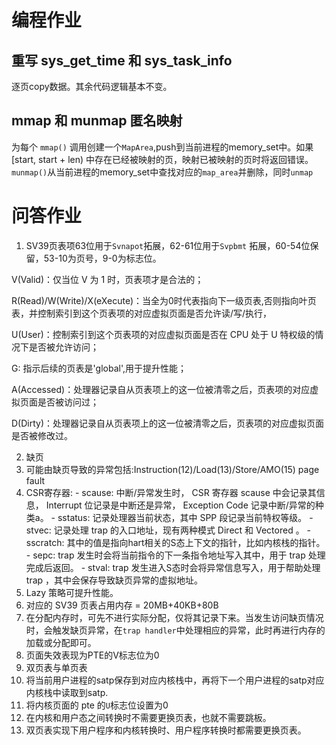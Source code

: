 # 编程作业

## 重写 sys_get_time 和 sys_task_info

逐页copy数据。其余代码逻辑基本不变。

## mmap 和 munmap 匿名映射

为每个 `mmap()` 调用创建一个`MapArea`,push到当前进程的memory_set中。如果[start, start + len) 中存在已经被映射的页，映射已被映射的页时将返回错误。`munmap()`从当前进程的memory_set中查找对应的`map_area`并删除，同时`unmap`

# 问答作业

1. SV39页表项63位用于`Svnapot`拓展，62-61位用于`Svpbmt` 拓展，60-54位保留，53-10为页号，9-0为标志位。

V(Valid)：仅当位 V 为 1 时，页表项才是合法的；

R(Read)/W(Write)/X(eXecute)：当全为0时代表指向下一级页表,否则指向叶页表，并控制索引到这个页表项的对应虚拟页面是否允许读/写/执行，

U(User)：控制索引到这个页表项的对应虚拟页面是否在 CPU 处于 U 特权级的情况下是否被允许访问；

G: 指示后续的页表是'global',用于提升性能；

A(Accessed)：处理器记录自从页表项上的这一位被清零之后，页表项的对应虚拟页面是否被访问过；

D(Dirty)：处理器记录自从页表项上的这一位被清零之后，页表项的对应虚拟页面是否被修改过。

2. 缺页
  1. 可能由缺页导致的异常包括:Instruction(12)/Load(13)/Store/AMO(15) page fault
  2. CSR寄存器:
    - scause: 中断/异常发生时， CSR 寄存器 scause 中会记录其信息， Interrupt 位记录是中断还是异常， Exception Code 记录中断/异常的种类a。
    - sstatus: 记录处理器当前状态，其中 SPP 段记录当前特权等级。
    - stvec: 记录处理 trap 的入口地址，现有两种模式 Direct 和 Vectored 。
    - sscratch: 其中的值是指向hart相关的S态上下文的指针，比如内核栈的指针。
    - sepc: trap 发生时会将当前指令的下一条指令地址写入其中，用于 trap 处理完成后返回。
    - stval: trap 发生进入S态时会将异常信息写入，用于帮助处理 trap ，其中会保存导致缺页异常的虚拟地址。
  3. Lazy 策略可提升性能。 
  4. 对应的 SV39 页表占用内存 = 20MB+40KB+80B
  5. 在分配内存时，可先不进行实际分配，仅将其记录下来。当发生访问缺页情况时，会触发缺页异常，在`trap handler`中处理相应的异常，此时再进行内存的加载或分配即可。
  6. 页面失效表现为PTE的V标志位为0
3. 双页表与单页表
  1. 将当前用户进程的satp保存到对应内核栈中，再将下一个用户进程的satp对应内核栈中读取到satp.
  2. 将内核页面的 pte 的`U`标志位设置为0
  3. 在内核和用户态之间转换时不需要更换页表，也就不需要跳板。
  4. 双页表实现下用户程序和内核转换时、用户程序转换时都需要更换页表。
